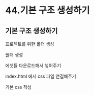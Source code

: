 # 44.기본 구조 생성하기

## 기본 구조 생성하기

프로젝트를 위한 폴더 생성

폴더 생성

에셋들 다운로드해서 넣어주기

index.html 에서 css 파일 연결해주기

기본 css 작성